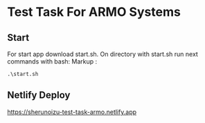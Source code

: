 # Test Task For ARMO Systems

## Start

For start app download start.sh. 
On directory with start.sh run next commands with bash:
Markup : 
```
.\start.sh
```

## Netlify Deploy

https://sherunoizu-test-task-armo.netlify.app



